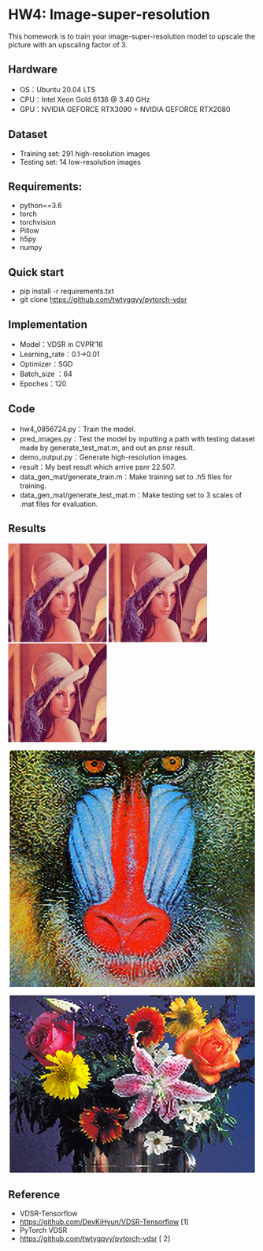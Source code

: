 # HW4: Image-super-resolution
This homework is to train your image-super-resolution model to upscale the picture with an upscaling factor of 3.
## Hardware
* OS：Ubuntu 20.04 LTS
* CPU：Intel Xeon Gold 6136 @ 3.40 GHz
* GPU：NVIDIA GEFORCE RTX3090 + NVIDIA GEFORCE RTX2080
## Dataset
* Training set: 291 high-resolution images
* Testing set: 14 low-resolution images
## Requirements:
* python==3.6
* torch
* torchvision
* Pillow
* h5py
* numpy
## Quick start
* pip install -r requirements.txt
* git clone https://github.com/twtygqyy/pytorch-vdsr 
## Implementation
* Model：VDSR in CVPR’16
* Learning_rate：0.1->0.01
* Optimizer：SGD
* Batch_size ：64
* Epoches：120
## Code
* hw4_0856724.py：Train the model.
* pred_images.py：Test the model by inputting a path with testing dataset made by generate_test_mat.m, and out an pnsr result.
* demo_output.py：Generate high-resolution images.
* result：My best result which arrive psnr 22.507.
* data_gen_mat/generate_train.m：Make training set to .h5 files for training.
* data_gen_mat/generate_test_mat.m：Make testing set to 3 scales of .mat files for evaluation.
## Results
<p>
  <img src='testing_lr_images/01.png' height='200' width='200'/>
  <img src='testing_lr_images_3x/01.png' height='200' width='200'/>
  <img src='result/01.png' height='200' width='200'/>
</p>
<p align="center">
  <img width="498" height="480" src="https://github.com/redway1225/VR-using-DL/blob/master/HW4/result/06.png">
</p>
<p align="center">
  <img width="498" height="360" src="https://github.com/redway1225/VR-using-DL/blob/master/HW4/result/12.png">
</p>

## Reference
* VDSR-Tensorflow
* https://github.com/DevKiHyun/VDSR-Tensorflow [1]
* PyTorch VDSR
* https://github.com/twtygqyy/pytorch-vdsr [ 2]

